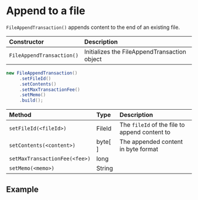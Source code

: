 # Append to a file

`FileAppendTransaction()` appends content to the end of an existing file.

| Constructor | Description |
| :--- | :--- |
| `FileAppendTransaction()` | Initializes the FileAppendTransaction object |

```java
new FileAppendTransaction()
     .setFileId()
     .setContents()
     .setMaxTransactionFee()
     .setMemo()
     .build();
```

| Method | Type | Description |
| :--- | :--- | :--- |
| `setFileId(<fileId>)` | FileId | The `fileId` of the file to append content to |
| `setContents(<content>)` | byte\[ \] | The appended content in byte format |
| `setMaxTransactionFee(<fee>)` | long |  |
| `setMemo(<memo>)` | String |  |

## Example

```java

```

